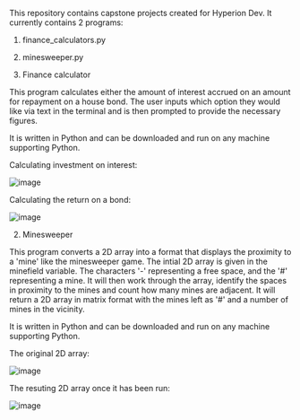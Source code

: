This repository contains capstone projects created for Hyperion Dev. It currently contains 2 programs:

1. finance_calculators.py
2. minesweeper.py


1. Finance calculator

This program calculates either the amount of interest accrued on an amount for repayment on a house bond. The user inputs which option they would like via text in the terminal and is then prompted to provide the necessary figures. 

It is written in Python and can be downloaded and run on any machine supporting Python.

Calculating investment on interest:

![image](https://github.com/George-RN/finalCapstone/assets/131712227/44f6d984-b6ba-42b0-bdd5-5c27299e44b3)


Calculating the return on a bond:

![image](https://github.com/George-RN/finalCapstone/assets/131712227/f330d2c7-ae6a-4426-be6d-651c11d5eb64)



2. Minesweeper

This program converts a 2D array into a format that displays the proximity to a 'mine' like the minesweeper game. The intial 2D array is given in the minefield variable. The characters '-' representing a free space, and the '#' representing a mine. It will then work through the array, identify the spaces in proximity to the mines and count how many mines are adjacent. It will return a 2D array in matrix format with the mines left as '#' and a number of mines in the vicinity. 

It is written in Python and can be downloaded and run on any machine supporting Python.

The original 2D array:

![image](https://github.com/George-RN/finalCapstone/assets/131712227/1943e8f5-5877-43bc-bee5-db23e6640731)

The resuting 2D array once it has been run:

![image](https://github.com/George-RN/finalCapstone/assets/131712227/b52ca044-ddc8-41c2-b340-a934edc69706)

  

